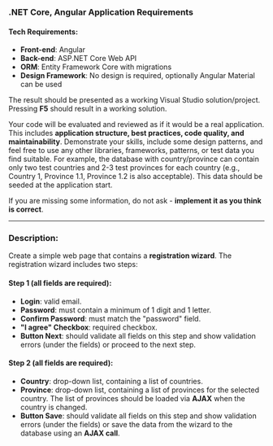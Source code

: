 ### .NET Core, Angular Application Requirements

#### Tech Requirements:

- **Front-end**: Angular
- **Back-end**: ASP.NET Core Web API
- **ORM**: Entity Framework Core with migrations
- **Design Framework**: No design is required, optionally Angular Material can be used

The result should be presented as a working Visual Studio solution/project. Pressing **F5** should result in a working solution.

Your code will be evaluated and reviewed as if it would be a real application. This includes **application structure, best practices, code quality, and maintainability**. Demonstrate your skills, include some design patterns, and feel free to use any other libraries, frameworks, patterns, or test data you find suitable. For example, the database with country/province can contain only two test countries and 2-3 test provinces for each country (e.g., Country 1, Province 1.1, Province 1.2 is also acceptable). This data should be seeded at the application start.

If you are missing some information, do not ask - **implement it as you think is correct**.

---

### Description:

Create a simple web page that contains a **registration wizard**. The registration wizard includes two steps:

#### **Step 1** (all fields are required):

- **Login**: valid email.
- **Password**: must contain a minimum of 1 digit and 1 letter.
- **Confirm Password**: must match the "password" field.
- **"I agree" Checkbox**: required checkbox.
- **Button Next**: should validate all fields on this step and show validation errors (under the fields) or proceed to the next step.

#### **Step 2** (all fields are required):

- **Country**: drop-down list, containing a list of countries.
- **Province**: drop-down list, containing a list of provinces for the selected country. The list of provinces should be loaded via **AJAX** when the country is changed.
- **Button Save**: should validate all fields on this step and show validation errors (under the fields) or save the data from the wizard to the database using an **AJAX call**.

